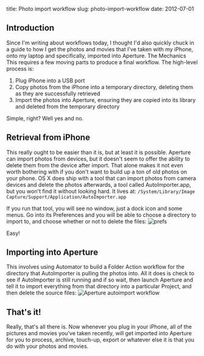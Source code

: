 title: Photo import workflow
slug: photo-import-workflow
date: 2012-07-01

## Introduction

Since I'm writing about workflows today, I thought I'd also quickly chuck in a guide to how I get the photos and movies that I've taken with my iPhone, onto my laptop and specifically, imported into Aperture.
The Mechanics
This requires a few moving parts to produce a final workflow. The high-level process is:

1. Plug iPhone into a USB port
2. Copy photos from the iPhone into a temporary directory, deleting them as they are successfully retrieved
3. Import the photos into Aperture, ensuring they are copied into its library and deleted from the temporary directory

Simple, right? Well yes and no.

## Retrieval from iPhone

This really ought to be easier than it is, but at least it is possible.
Aperture can import photos from devices, but it doesn't seem to offer the ability to delete them from the device after import. That alone makes it not even worth bothering with if you don't want to build up a ton of old photos on your phone.
OS X does ship with a tool that can import photos from camera devices and delete the photos afterwards, a tool called AutoImporter.app, but you won't find it without looking hard. It lives at:
`/System/Library/Image Capture/Support/Application/AutoImporter.app`

If you run that tool, you will see no window, just a dock icon and some menus. Go into its Preferences and you will be able to choose a directory to import to, and choose whether or not to delete the files:
![prefs]({static}/autoimporter.png)

Easy!

## Importing into Aperture

This involves using Automator to build a Folder Action workflow for the directory that AutoImporter is pulling the photos into. All it does is check to see if AutoImporter is still running and if so wait, then launch Aperture and tell it to import everything from that directory into a particular Project, and then delete the source files:
![Aperture autoimport workflow]({static}/aperture-autoimport-workflow.png)

## That's it!

Really, that's all there is. Now whenever you plug in your iPhone, all of the pictures and movies you've taken recently, will get imported into Aperture for you to process, archive, touch-up, export or whatever else it is that you do with your photos and movies.
